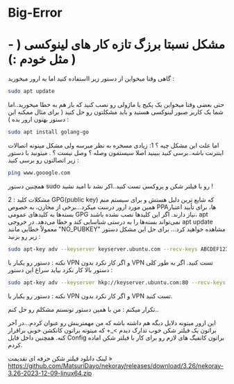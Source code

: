 # Big-Error
# - مشکل نسبتا برزگ تازه کار های لینوکسی ( مثل خودم :) )
گاهی وقتا میخواین از دستور زیر ااستفاده کنید اما به ارور میخورید :
```Bash
sudo apt update
```
حتی بعضی وقتا میخواین یک پکیج یا ماژولی رو نصب کنید که باز هم به خطا میخورید..اما شما یک کاربر صبور لینوکسی هستید و باید مشکلتون رو حل کنید ( برای مثال ممکنه این دستور بهتون ارور بده ) :
```Bash
sudo apt install golang-go
```
اما علت این مشکل چیه ؟ 
1: زیادی مسخره به نظر میرسه ولی مشکل میتونه اتصالات اینترنت باشه..برسی کنید ببینید اصلا سیستمون وصله ؟ وصل نیست ؟ . میتونید با دستور زیر اتصالتون رو برسی کنید :
```Bash
ping www.gooogle.com
```
همچنین دستور sudo رو با فیلتر شکن و پروکسی تست کنید..اکر نشد نا امید نشید !


2 : مشکلات کلید GPG(public key)  که شایع ترین دلیل هستش و برای سیستم منم همین مورد ارور درست میکرد...برخی از مخازن، به خصوص PPAها، برای تأیید اعتبار بسته‌ها به کلیدهای عمومی GPG نیاز دارند. اگر این کلیدها نصب نشده باشند، apt نمی‌تواند بسته‌ها را به درستی شناسایی کند و خطا می‌دهد. در خروجی apt update معمولاً خطایی مانند "NO_PUBKEY" مشاهده خواهید کرد... برای حل این مشکل دستور زیر رو بزنید : 
```Bash
sudo apt-key adv --keyserver keyserver.ubuntu.com --recv-keys ABCDEF1234567890
```
نکته : دستور رو یکبار با VPN و اگر کار نکرد بدون VPN تست کنید.
اگر به طور کلی دستور بالا کار نکرد بیاید سراغ این دستور : 
```Bash
sudo apt-key adv --keyserver hkp://keyserver.ubuntu.com:80 --recv-keys ED65462EC8D5E4C5
```
نکته : دستور رو یکبار با VPN و اگر کار نکرد بدون VPN تست کنید.

تکرار میکنم : من با همین دستور تونستم مشکلم رو حل کنم..

این ارور میتونه دلایل دیگه هم داشته باشه که من مهمترینش رو عنوان کردم...در آخر براتون یک فیلتر شکن خوب تدارک دیدم >_+ که میتونه براتون کانکشن خوبی براقرار کنه. همچنین داخل فایل Config براتون کانفیگ های لازم رو برای کار با فیلتر شکن اماده کردم.

لینک دانلود فیلتر شکن حرفه ای تقدیمت »    
https://github.com/MatsuriDayo/nekoray/releases/download/3.26/nekoray-3.26-2023-12-09-linux64.zip
